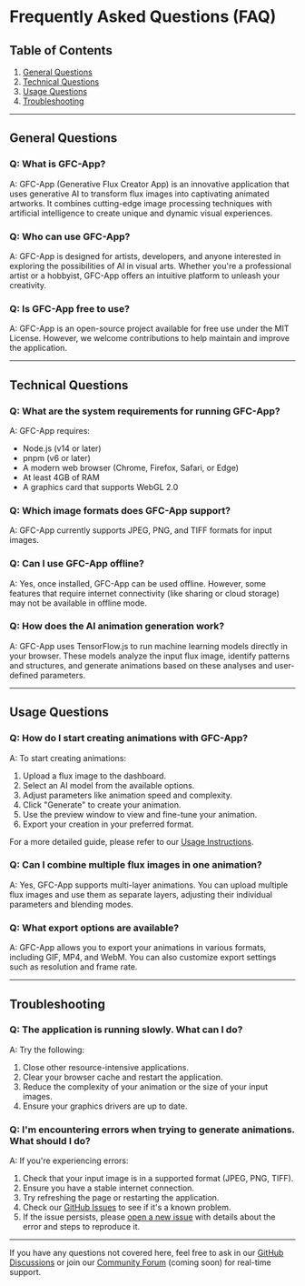 # Frequently Asked Questions (FAQ)

## Table of Contents
1. [General Questions](#general-questions)
2. [Technical Questions](#technical-questions)
3. [Usage Questions](#usage-questions)
4. [Troubleshooting](#troubleshooting)

---

## General Questions

### Q: What is GFC-App?
A: GFC-App (Generative Flux Creator App) is an innovative application that uses generative AI to transform flux images into captivating animated artworks. It combines cutting-edge image processing techniques with artificial intelligence to create unique and dynamic visual experiences.

### Q: Who can use GFC-App?
A: GFC-App is designed for artists, developers, and anyone interested in exploring the possibilities of AI in visual arts. Whether you're a professional artist or a hobbyist, GFC-App offers an intuitive platform to unleash your creativity.

### Q: Is GFC-App free to use?
A: GFC-App is an open-source project available for free use under the MIT License. However, we welcome contributions to help maintain and improve the application.

---

## Technical Questions

### Q: What are the system requirements for running GFC-App?
A: GFC-App requires:
- Node.js (v14 or later)
- pnpm (v6 or later)
- A modern web browser (Chrome, Firefox, Safari, or Edge)
- At least 4GB of RAM
- A graphics card that supports WebGL 2.0

### Q: Which image formats does GFC-App support?
A: GFC-App currently supports JPEG, PNG, and TIFF formats for input images.

### Q: Can I use GFC-App offline?
A: Yes, once installed, GFC-App can be used offline. However, some features that require internet connectivity (like sharing or cloud storage) may not be available in offline mode.

### Q: How does the AI animation generation work?
A: GFC-App uses TensorFlow.js to run machine learning models directly in your browser. These models analyze the input flux image, identify patterns and structures, and generate animations based on these analyses and user-defined parameters.

---

## Usage Questions

### Q: How do I start creating animations with GFC-App?
A: To start creating animations:
1. Upload a flux image to the dashboard.
2. Select an AI model from the available options.
3. Adjust parameters like animation speed and complexity.
4. Click "Generate" to create your animation.
5. Use the preview window to view and fine-tune your animation.
6. Export your creation in your preferred format.

For a more detailed guide, please refer to our [Usage Instructions](Usage.md).

### Q: Can I combine multiple flux images in one animation?
A: Yes, GFC-App supports multi-layer animations. You can upload multiple flux images and use them as separate layers, adjusting their individual parameters and blending modes.

### Q: What export options are available?
A: GFC-App allows you to export your animations in various formats, including GIF, MP4, and WebM. You can also customize export settings such as resolution and frame rate.

---

## Troubleshooting

### Q: The application is running slowly. What can I do?
A: Try the following:
1. Close other resource-intensive applications.
2. Clear your browser cache and restart the application.
3. Reduce the complexity of your animation or the size of your input images.
4. Ensure your graphics drivers are up to date.

### Q: I'm encountering errors when trying to generate animations. What should I do?
A: If you're experiencing errors:
1. Check that your input image is in a supported format (JPEG, PNG, TIFF).
2. Ensure you have a stable internet connection.
3. Try refreshing the page or restarting the application.
4. Check our [GitHub Issues](https://github.com/Kuonirad/GFC-App/issues) to see if it's a known problem.
5. If the issue persists, please [open a new issue](https://github.com/Kuonirad/GFC-App/issues/new) with details about the error and steps to reproduce it.

---

If you have any questions not covered here, feel free to ask in our [GitHub Discussions](https://github.com/Kuonirad/GFC_App/discussions) or join our [Community Forum](https://example.com/gfc-app/forum) (coming soon) for real-time support.
